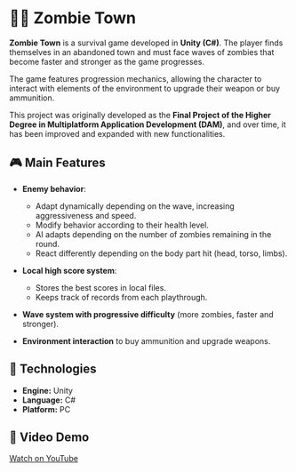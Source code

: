 # 🧟‍♂️ **Zombie Town**

**Zombie Town** is a survival game developed in **Unity (C#)**. The player finds themselves in an abandoned town and must face waves of zombies that become faster and stronger as the game progresses.

The game features progression mechanics, allowing the character to interact with elements of the environment to upgrade their weapon or buy ammunition.

This project was originally developed as the **Final Project of the Higher Degree in Multiplatform Application Development (DAM)**, and over time, it has been improved and expanded with new functionalities.


## 🎮 Main Features
  
- **Enemy behavior**:
  - Adapt dynamically depending on the wave, increasing aggressiveness and speed.
  - Modify behavior according to their health level.
  - AI adapts depending on the number of zombies remaining in the round.
  - React differently depending on the body part hit (head, torso, limbs).

- **Local high score system**:
  - Stores the best scores in local files.
  - Keeps track of records from each playthrough.

- **Wave system with progressive difficulty** (more zombies, faster and stronger).  

- **Environment interaction** to buy ammunition and upgrade weapons.

  
## 🚀 Technologies
- **Engine:** Unity  
- **Language:** C#  
- **Platform:** PC 

## 🎥 Video Demo
[Watch on YouTube](https://www.youtube.com/watch?v=PDqVtKc5RSA)
